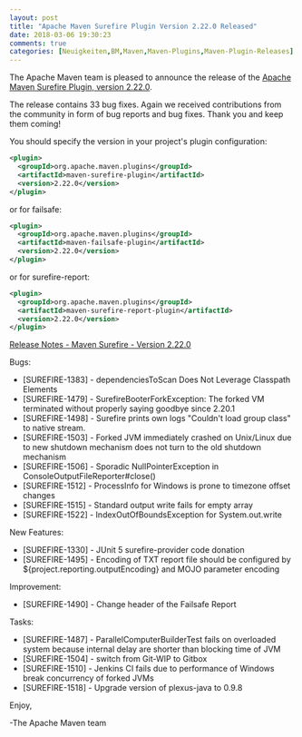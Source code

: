 ```yaml
---
layout: post
title: "Apache Maven Surefire Plugin Version 2.22.0 Released"
date: 2018-03-06 19:30:23
comments: true
categories: [Neuigkeiten,BM,Maven,Maven-Plugins,Maven-Plugin-Releases]
---
```

The Apache Maven team is pleased to announce the release of the 
[Apache Maven Surefire Plugin, version 2.22.0](http://maven.apache.org/plugins/maven-surefire-plugin/).


The release contains 33 bug fixes.
Again we received contributions from the community in form of bug reports
and bug fixes.
Thank you and keep them coming!

You should specify the version in your project's plugin configuration:

``` xml
<plugin>
  <groupId>org.apache.maven.plugins</groupId>
  <artifactId>maven-surefire-plugin</artifactId>
  <version>2.22.0</version>
</plugin>
```

or for failsafe:

``` xml
<plugin>
  <groupId>org.apache.maven.plugins</groupId>
  <artifactId>maven-failsafe-plugin</artifactId>
  <version>2.22.0</version>
</plugin>
```

or for surefire-report:

``` xml
<plugin>
  <groupId>org.apache.maven.plugins</groupId>
  <artifactId>maven-surefire-report-plugin</artifactId>
  <version>2.22.0</version>
</plugin>
```


<!-- more -->

[Release Notes - Maven Surefire - Version 2.22.0](https://issues.apache.org/jira/secure/ReleaseNote.jspa?projectId=12317927&version=12343247)

Bugs:
 
 * [SUREFIRE-1383] - dependenciesToScan Does Not Leverage Classpath Elements
 * [SUREFIRE-1479] - SurefireBooterForkException: The forked VM terminated without properly saying goodbye since 2.20.1
 * [SUREFIRE-1498] - Surefire prints own logs "Couldn't load group class" to native stream.
 * [SUREFIRE-1503] - Forked JVM immediately crashed on Unix/Linux due to new shutdown mechanism does not turn to the old shutdown mechanism
 * [SUREFIRE-1506] - Sporadic NullPointerException in ConsoleOutputFileReporter#close()
 * [SUREFIRE-1512] - ProcessInfo for Windows is prone to timezone offset changes
 * [SUREFIRE-1515] - Standard output write fails for empty array
 * [SUREFIRE-1522] - IndexOutOfBoundsException for System.out.write

New Features:

 * [SUREFIRE-1330] - JUnit 5 surefire-provider code donation
 * [SUREFIRE-1495] - Encoding of TXT report file should be configured by ${project.reporting.outputEncoding} and MOJO parameter encoding

Improvement:

 * [SUREFIRE-1490] - Change header of the Failsafe Report

Tasks:

 * [SUREFIRE-1487] - ParallelComputerBuilderTest fails on overloaded system because internal delay are shorter than blocking time of JVM
 * [SUREFIRE-1504] - switch from Git-WIP to Gitbox
 * [SUREFIRE-1510] - Jenkins CI fails due to performance of Windows break concurrency of forked JVMs
 * [SUREFIRE-1518] - Upgrade version of plexus-java to 0.9.8



Enjoy,

-The Apache Maven team

